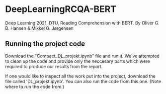 # DeepLearningRCQA-BERT
Deep Learning 2021, DTU, Reading Comprehension with BERT.
By Oliver G. B. Hansen & Mikkel G. Jørgensen

## Running the project code
Download the "Compact_DL_projekt.ipynb" file and run it. We've attempted to clean up the code and provide only the neccesary parts 
which were required to produce our results from the report. 

If one would like to inspect all the work put into the project, download the file called 'DL_projekt.ipynb'. You can also run the code from this one.
(Note where to run the code from.)
